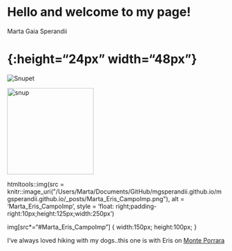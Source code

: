 Hello and welcome to my page!
================
Marta Gaia Sperandii

# {:height=“24px” width=“48px”}

![Snupet](/Users/Marta/Documents/GitHub/mgsperandii.github.io/mgsperandii.github.io/_posts/Marta_Eris_CampoImp.png "title")

<img src="Marta_Eris_CampoImp.png" alt="snup" width="200"/>

htmltools::img(src =
knitr::image\_uri("/Users/Marta/Documents/GitHub/mgsperandii.github.io/mgsperandii.github.io/\_posts/Marta\_Eris\_CampoImp.png"),
alt = ‘Marta\_Eris\_CampoImp’, style = ‘float:
right;padding-right:10px;height:125px;width:250px’)

img\[src\*=“\#Marta\_Eris\_CampoImp”\] { width:150px; height:100px; }

I’ve always loved hiking with my dogs..this one is with Eris on [Monte
Porrara](https://www.parcomajella.it/Monte-Porrara.htm)
